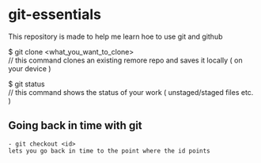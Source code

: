 # git-essentials

This repository is made to help me learn hoe to use git and github

$ git clone <what_you_want_to_clone><br>
// this command clones an existing remore repo and saves it locally ( on your device )

$ git status<br>
// this command shows the status of your work ( unstaged/staged files etc. )

## Going back in time with git

    - git checkout <id>
    lets you go back in time to the point where the id points
